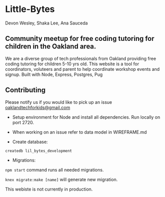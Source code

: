 # Little-Bytes
Devon Wesley, Shaka Lee, Ana Sauceda

## Community meetup for free coding tutoring for children in the Oakland area.

We are a diverse group of tech professionals from Oakland providing free coding tutoring for children 5-10 yrs old. This website is a tool for coordinators, voluteers and parent to help coordinate workshop events and signup. Built with Node, Express, Postgres, Pug

## Contributing

Please notify us if you would like to pick up an issue oaklandtechforkids@gmail.com

- Setup environment for Node and install all dependencies. Run locally on port 2720.

- When working on an issue refer to data model in WIREFRAME.md

- Create database:

```
createdb lil_bytes_development
```

- Migrations:

`npm start` command runs all needed migrations.

`knex migrate:make [name]` will generate new migration.

This webiste is not currently in production. 
